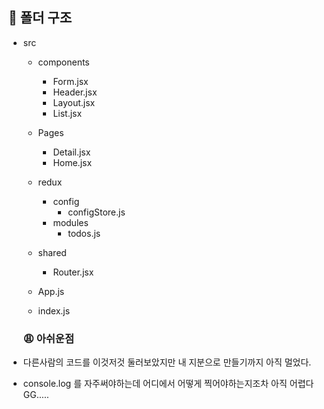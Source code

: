 ## 📁 폴더 구조

- src

  - components
    - Form.jsx
    - Header.jsx
    - Layout.jsx
    - List.jsx
  - Pages
    - Detail.jsx
    - Home.jsx
  - redux
    - config
      - configStore.js
    - modules
      - todos.js
  - shared

    - Router.jsx

  - App.js
  - index.js

  ### 😩 아쉬운점

- 다른사람의 코드를 이것저것 둘러보았지만 내 지분으로 만들기까지 아직 멀었다.
- console.log 를 자주써야하는데 어디에서 어떻게 찍어야하는지조차 아직 어렵다 GG.....
